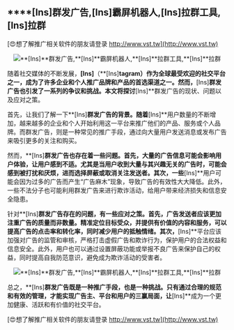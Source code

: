 ## ****[Ins]**群发广告,**[Ins]**霸屏机器人,**[Ins]**拉群工具,**[Ins]**拉群**

[😍想了解推广相关软件的朋友请登录 http://www.vst.tw](http://www.vst.tw)

 <center><img src="https://vst.tw/MP4/tuiguang/png/7.png" alt="**[Ins]**群发广告,**[Ins]**霸屏机器人,**[Ins]**拉群工具,**[Ins]**拉群"></center>

随着社交媒体的不断发展，**[Ins]**（**[Ins]**tagram）作为全球最受欢迎的社交平台之一，成为了许多企业和个人推广品牌和产品的首选渠道之一。然而，**[Ins]**群发广告也引发了一系列的争议和挑战。本文将探讨**[Ins]**群发广告的现状、问题以及应对之策。

首先，让我们了解一下**[Ins]**群发广告的背景。随着**[Ins]**用户数量的不断增加，越来越多的企业和个人开始利用这一平台来推广他们的产品、服务或个人品牌。而群发广告，则是一种常见的推广手段，通过向大量用户发送消息或发布广告来吸引更多的关注和购买。

然而，**[Ins]**群发广告也存在着一些问题。首先，大量的广告信息可能会影响用户体验，让用户感到不适。尤其是当用户收到大量与其兴趣无关的广告时，可能会感到被打扰和厌烦，进而选择屏蔽或取消关注发送者。其次，一些**[Ins]**用户可能会因为过多的广告而产生“广告麻木”现象，导致广告的有效性大大降低。此外，一些不法分子也可能利用群发广告来进行欺诈活动，给用户带来经济损失和信息安全隐患。

针对**[Ins]**群发广告存在的问题，有一些应对之策。首先，广告发送者应该更加注重广告的质量而非数量。精准定位目标受众，并提供有价值的内容和服务，可以提高广告的点击率和转化率，同时减少用户的抵触情绪。其次，**[Ins]**平台应该加强对广告的监管和审核，严格打击虚假广告和欺诈行为，保护用户的合法权益和信息安全。此外，用户也可以通过设置屏蔽功能或举报不良广告来保护自己的权益，同时提高自我防范意识，避免成为欺诈活动的受害者。

 <center><img src="https://vst.tw/MP4/tuiguang/png/2.png" alt="**[Ins]**群发广告,**[Ins]**霸屏机器人,**[Ins]**拉群工具,**[Ins]**拉群"></center>

总之，**[Ins]**群发广告既是一种推广手段，也是一种挑战。只有通过合理的规范和有效的管理，才能实现广告主、平台和用户的三赢局面，让**[Ins]**成为一个更加健康、活跃和有价值的社交平台。

[😍想了解推广相关软件的朋友请登录 http://www.vst.tw](http://www.vst.tw)



